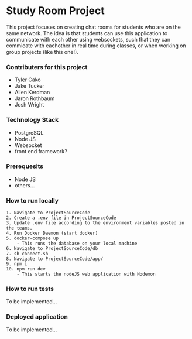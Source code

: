 # Study Room Project
This project focuses on creating chat rooms for students who are on the same network. The idea is that students can use this application to communicate with each other using websockets,
such that they can commicate with eachother in real time during classes, or when working on group projects (like this one!).

### Contributers for this project
- Tyler Cako
- Jake Tucker
- Allen Kerdman
- Jaron Rothbaum
- Josh Wright

### Technology Stack
- PostgreSQL
- Node JS
- Websocket
- front end framework?

### Prerequesits
- Node JS
- others...

### How to run locally
    1. Navigate to ProjectSourceCode
    2. Create a .env file in ProjectSourceCode
    3. Update .env file according to the environment variables posted in the teams.
    4. Run Docker Daemon (start docker)
    5. docker-compose up
        - This runs the database on your local machine
    6. Navigate to ProjectSourceCode/db
    7. sh connect.sh
    8. Navigate to ProjectSourceCode/app/
    9. npm i
    10. npm run dev
        - This starts the nodeJS web application with Nodemon

### How to run tests
To be implemented...

### Deployed application
To be implemented...
